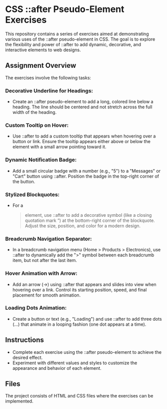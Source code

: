 # CSS ::after Pseudo-Element Exercises
This repository contains a series of exercises aimed at demonstrating various uses of the ::after pseudo-element in CSS. The goal is to explore the flexibility and power of ::after to add dynamic, decorative, and interactive elements to web designs.

## Assignment Overview
The exercises involve the following tasks:

### Decorative Underline for Headings:
- Create an ::after pseudo-element to add a long, colored line below a heading. The line should be centered and not stretch across the full width of the heading.

### Custom Tooltip on Hover:
- Use ::after to add a custom tooltip that appears when hovering over a button or link. Ensure the tooltip appears either above or below the element with a small arrow pointing toward it.

### Dynamic Notification Badge:
- Add a small circular badge with a number (e.g., "5") to a "Messages" or "Cart" button using ::after. Position the badge in the top-right corner of the button.

### Stylized Blockquotes:
- For a <blockquote> element, use ::after to add a decorative symbol (like a closing quotation mark ”) at the bottom-right corner of the blockquote. Adjust the size, position, and color for a modern design.

### Breadcrumb Navigation Separator:
- In a breadcrumb navigation menu (Home > Products > Electronics), use ::after to dynamically add the ">" symbol between each breadcrumb item, but not after the last item.

### Hover Animation with Arrow:
- Add an arrow (→) using ::after that appears and slides into view when hovering over a link. Control its starting position, speed, and final placement for smooth animation.


### Loading Dots Animation:
- Create a button or text (e.g., "Loading") and use ::after to add three dots (...) that animate in a looping fashion (one dot appears at a time).

## Instructions
- Complete each exercise using the ::after pseudo-element to achieve the desired effect.
- Experiment with different values and styles to customize the appearance and behavior of each element.
## Files
The project consists of HTML and CSS files where the exercises can be implemented.